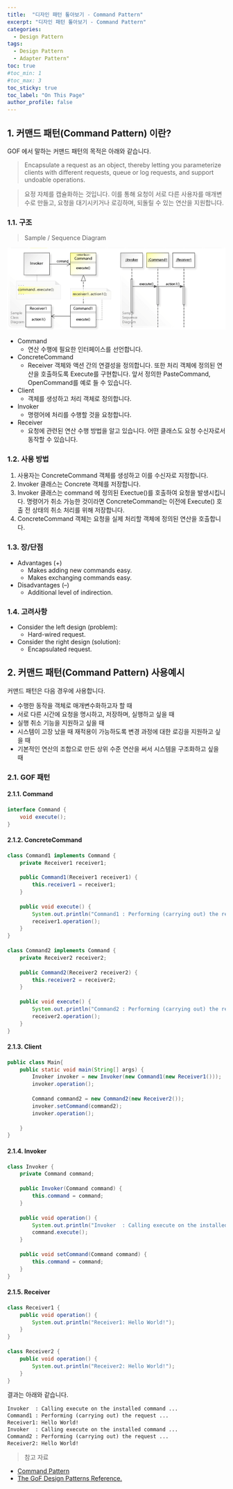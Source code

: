 ```yaml
---
title:  "디자인 패턴 톺아보기 - Command Pattern"
excerpt: "디자인 패턴 톺아보기 - Command Pattern"
categories:
  - Design Pattern
tags:
  - Design Pattern
  - Adapter Pattern"
toc: true
#toc_min: 1
#toc_max: 3
toc_sticky: true
toc_label: "On This Page"
author_profile: false
---
```


## 1. 커맨드 패턴(Command Pattern) 이란?

GOF 에서 말하는 커맨드 패턴의 목적은 아래와 같습니다.

> Encapsulate a request as an object, thereby letting you parameterize clients with different requests, queue or log requests, and support undoable opera­tions.

> 요정 자체를 캡슐화하는 것입니다. 이를 통해 요청이 서로 다른 사용자를 매개변수로 만들고, 요청을 대기시키거나 로깅하며, 되돌릴 수 있는 연산을 지원합니다.

### 1.1. 구조

> Sample / Sequence Diagram

![image](/assets/images/design_pattern/command_pattern.png)

* Command
  * 연산 수행에 필요한 인터페이스를 선언합니다.
* ConcreteCommand
  * Receiver 객체와 액션 간의 연결성을 정의합니다. 또한 처리 객체에 정의된 연산을 호출하도록 Execute를 구현합니다. 앞서 정의한 PasteCommand, OpenCommand를 예로 들 수 있습니다.
* Client
  * 객체를 생성하고 처리 객체로 정의합니다.
* Invoker
  * 명령어에 처리를 수행할 것을 요청합니다.
* Receiver
  * 요청에 관련된 연산 수행 방법을 알고 있습니다. 어떤 클래스도 요청 수신자로서 동작할 수 있습니다.

### 1.2. 사용 방법

1. 사용자는 ConcreteCommand 객체를 생성하고 이를 수신자로 지정합니다.
2. Invoker 클래스는 Concrete 객체를 저장합니다.
3. Invoker 클래스는 command 에 정의된 Exectue()를 호출하여 요청을 발생시킵니다. 명령어가 취소 가능한 것이라면 ConcreteCommand는 이전에 Execute() 호출 전 상태의 취소 처리를 위해 저장합니다.
4. ConcreteCommand 객체는 요청을 실제 처리할 객체에 정의된 연산을 호출합니다.
### 1.3. 장/단점

* Advantages (+)
    * Makes adding new commands easy.
    * Makes exchanging commands easy.
* Disadvantages (–)
    * Additional level of indirection.

### 1.4. 고려사항

* Consider the left design (problem):
    * Hard-wired request.
* Consider the right design (solution):
    * Encapsulated request.

## 2. 커맨드 패턴(Command Pattern) 사용예시

커맨드 패턴은 다음 경우에 사용합니다.

* 수행한 동작을 객체로 매개변수화하고자 할 때
* 서로 다른 시간에 요청을 명시하고, 저장하며, 실행하고 싶을 때
* 실행 취소 기능을 지원하고 싶을 때
* 시스템이 고장 났을 때 재적용이 가능하도록 변경 과정에 대한 로깅을 지원하고 싶을 때
* 기본적인 연산의 조합으로 만든 상위 수준 연산을 써서 시스템을 구조화하고 싶을 때

### 2.1. GOF 패턴

#### 2.1.1. Command

```java
interface Command { 
	void execute();
}
```

#### 2.1.2. ConcreteCommand

```java
class Command1 implements Command {
	private Receiver1 receiver1;
	
	public Command1(Receiver1 receiver1) { 
		this.receiver1 = receiver1;
	}
	
	public void execute() {
		System.out.println("Command1 : Performing (carrying out) the request ...");
		receiver1.operation();
	}
}

class Command2 implements Command {
	private Receiver2 receiver2;
	
	public Command2(Receiver2 receiver2) { 
		this.receiver2 = receiver2;
	}
	
	public void execute() {
		System.out.println("Command2 : Performing (carrying out) the request ...");
		receiver2.operation();
	}
}
```

#### 2.1.3. Client

```java
public class Main{
	public static void main(String[] args) {
		Invoker invoker = new Invoker(new Command1(new Receiver1()));
		invoker.operation();
		
		Command command2 = new Command2(new Receiver2());
		invoker.setCommand(command2);
		invoker.operation();
		
	}
}
```

#### 2.1.4. Invoker

```java
class Invoker {
	private Command command;
	
	public Invoker(Command command) { 
		this.command = command;
	}
	
	public void operation() { 
		System.out.println("Invoker  : Calling execute on the installed command ...  ");
		command.execute();
	}
	
	public void setCommand(Command command) {
		this.command = command;
	}
}
```

#### 2.1.5. Receiver

```java
class Receiver1 {
	public void operation() { 
		System.out.println("Receiver1: Hello World!");
	}
}

class Receiver2 {
	public void operation() { 
		System.out.println("Receiver2: Hello World!");
	}
}
```

결과는 아래와 같습니다.

```
Invoker  : Calling execute on the installed command ...  
Command1 : Performing (carrying out) the request ...
Receiver1: Hello World!
Invoker  : Calling execute on the installed command ...  
Command2 : Performing (carrying out) the request ...
Receiver2: Hello World!
```

> 참고 자료

* [Command Pattern](https://en.wikipedia.org/wiki/Command_pattern)
* [The GoF Design Patterns Reference.](http://w3sdesign.com/index0100.php)
